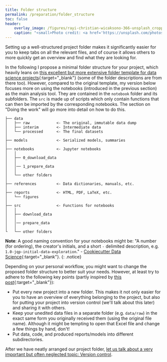 ```yaml
---
title: Folder structure
permalink: /preparation/folder_structure
toc: false
header:
    overlay_image: /figures/rayi-christian-wicaksono-366-unsplash_cropped.jpg
    caption: "<small>Photo credit: <a href='https://unsplash.com/photos/6PF6DaiWz48' target='_blank'>Rayi Christian Wicaksono</a></small>"
---
```

Setting up a well-structured project folder makes it significantly easier for you to keep tabs on all the relevant files, and of course it allows others to more quickly get an overview and find what they are looking for.

In the following I propose a minimal folder structure for your project, which heavily leans on [this excellent but more extensive folder template for data science projects](http://drivendata.github.io/cookiecutter-data-science/){:target="_blank"} (some of the folder descriptions are from there too). However, compared to the original template, my version below focuses more on using the notebooks (introduced in the previous section) as the main analysis tool. They are contained in the `notebook` folder and its subfolders. The `src` is made up of scripts which only contain functions that can then be imported by the corresponding notebooks. The section on "Doing the work" will go more into detail on how to do this.
```
├── data
│   ├── raw            <- The original, immutable data dump
│   ├── interim        <- Intermediate data
│   └── processed      <- The final datasets
│
├── models             <- Serialized models, summaries
│
├── notebooks          <- Jupyter notebooks
│   │
│   ├── 0_download_data
│   │
│   │── 1_prepare_data
│   │
│   └── other folders
│
├── references         <- Data dictionaries, manuals, etc.
│
├── reports            <- HTML, PDF, LaTeX, etc.
│   └── figures
│
├── src                <- Functions for notebooks
│   │
│   ├── download_data
│   │
│   │── prepare_data
│   │
└   └── other folders
```

**Note**: A good naming convention for your notebooks might be: "A number (for ordering), the creator's initials, and a short `-` delimited description, e.g. `1.0-jqp-initial-data-exploration`." - [Cookiecutter Data Science](http://drivendata.github.io/cookiecutter-data-science/){:target="_blank"}.
{: .notice}

Depending on your personal workflow, you might want to change the proposed folder structure to better suit your needs. However, at least try to adhere to the following key points (partly inspired by [this post](http://kbroman.org/steps2rr/pages/organize.html){:target="_blank"}):

* Put every new project into a new folder. This makes it not only easier for you to have an overview of everything belonging to the project, but also for putting your project into version control (we'll talk about this later) and sharing it with others.
* Keep your unedited data files in a separate folder (e.g. `data/raw`) in the exact same form you originally received them (using the original file name). Although it might be tempting to open that Excel file and change a few things by hand, don't!
* Put data, code, and produced reports/models into different subdirectories.

After we have neatly arranged our project folder, [let us talk about a very important but often neglected topic: Version control](./version_control).
